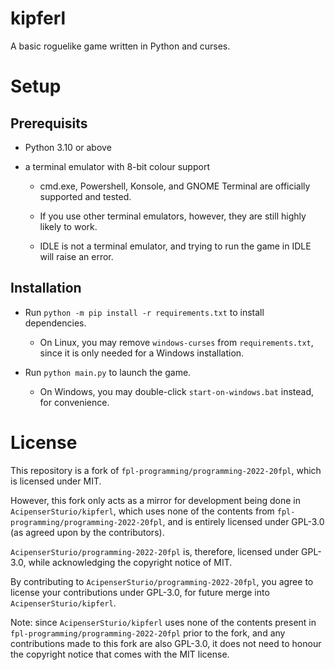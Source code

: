 # kipferl

A basic roguelike game written in Python and curses.

# Setup

## Prerequisits

* Python 3.10 or above

* a terminal emulator with 8-bit colour support

  * cmd.exe, Powershell, Konsole, and GNOME Terminal are officially supported and tested.

  * If you use other terminal emulators, however, they are still highly likely to work.

  * IDLE is not a terminal emulator, and trying to run the game in IDLE will raise an error.

## Installation

* Run `python -m pip install -r requirements.txt` to install dependencies.

  * On Linux, you may remove `windows-curses` from `requirements.txt`, since it is only needed for a Windows installation.

* Run `python main.py` to launch the game.

  * On Windows, you may double-click `start-on-windows.bat` instead, for convenience.

# License

This repository is a fork of `fpl-programming/programming-2022-20fpl`, which is licensed under MIT.

However, this fork only acts as a mirror for development being done in `AcipenserSturio/kipferl`, which uses none of the contents from `fpl-programming/programming-2022-20fpl`, and is entirely licensed under GPL-3.0 (as agreed upon by the contributors).

`AcipenserSturio/programming-2022-20fpl` is, therefore, licensed under GPL-3.0, while acknowledging the copyright notice of MIT.

By contributing to `AcipenserSturio/programming-2022-20fpl`, you agree to license your contributions under GPL-3.0, for future merge into `AcipenserSturio/kipferl`.

Note: since `AcipenserSturio/kipferl` uses none of the contents present in `fpl-programming/programming-2022-20fpl` prior to the fork, and any contributions made to this fork are also GPL-3.0, it does not need to honour the copyright notice that comes with the MIT license.
